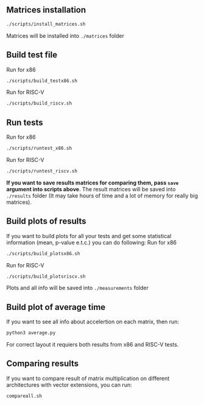 ## Matrices installation
```sh
./scripts/install_matrices.sh
```
Matrices will be installed into `./matrices` folder

## Build test file
Run for x86
```sh
./scripts/build_testx86.sh
```
Run for RISC-V
```sh
./scripts/build_riscv.sh
```
## Run tests
Run for x86
```sh
./scripts/runtest_x86.sh
```
Run for RISC-V
```sh
./scripts/runtest_riscv.sh
```
**If you want to save results matrices for comparing them, pass `save` argument into scripts above**. The result matrices will be saved into `./results` folder (It may take hours of time and a lot of memory for really big matrices).

## Build plots of results
If you want to build plots for all your tests and get some statistical information (mean, p-value e.t.c.) you can do following:
Run for x86
```sh
./scripts/build_plotsx86.sh
```
Run for RISC-V
```sh
./scripts/build_plotsriscv.sh
```
Plots and all info will be saved into `./measurements` folder
## Build plot of average time
If you want to see all info about accelertion on each matrix, then run:
```sh
python3 average.py
```
For correct layout it requiers both results from x86 and RISC-V tests.

## Comparing results
If you want to compare result of matrix multiplication on different architectures with vector extensions, you can run:
```sh
compareall.sh
```